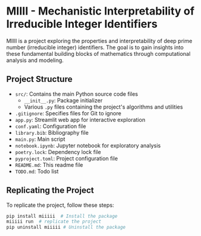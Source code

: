 # MIIII - Mechanistic Interpretability of Irreducible Integer Identifiers

MIIII is a project exploring the properties and interpretability of deep prime number (irreducible integer) identifiers.
The goal is to gain insights into these fundamental building blocks of mathematics through computational analysis and modeling.

## Project Structure

- `src/`: Contains the main Python source code files
  - `__init__.py`: Package initializer 
  - Various `.py` files containing the project's algorithms and utilities
- `.gitignore`: Specifies files for Git to ignore
- `app.py`: Streamlit web app for interactive exploration
- `conf.yaml`: Configuration file
- `library.bib`: Bibliography file
- `main.py`: Main script
- `notebook.ipynb`: Jupyter notebook for exploratory analysis
- `poetry.lock`: Dependency lock file
- `pyproject.toml`: Project configuration file
- `README.md`: This readme file
- `TODO.md`: Todo list

## Replicating the Project

To replicate the project, follow these steps:

```bash
pip install miiiii  # Install the package
miiiii run  # replicate the project
pip uninstall miiiii # Uninstall the package
```